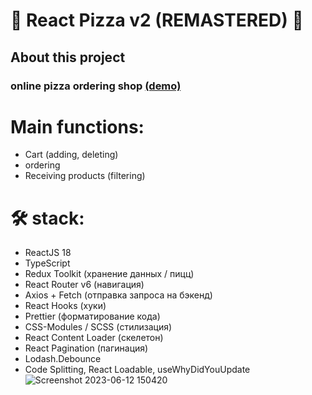 # 🍕 React Pizza v2 (REMASTERED) 🍕
## About this project
### online pizza ordering shop <a href="https://react-pizza-v2-alpha.vercel.app/">(demo)</a>
# Main functions:
- Cart (adding, deleting)
- ordering
- Receiving products (filtering)


# 🛠 stack:
- ReactJS 18
- TypeScript
- Redux Toolkit (хранение данных / пицц)
- React Router v6 (навигация)
- Axios + Fetch (отправка запроса на бэкенд)
- React Hooks (хуки)
- Prettier (форматирование кода)
- CSS-Modules / SCSS (стилизация)
- React Content Loader (скелетон)
- React Pagination (пагинация)
- Lodash.Debounce
- Code Splitting, React Loadable, useWhyDidYouUpdate
![Screenshot 2023-06-12 150420](https://github.com/zamukaev/react-pizza-v2/assets/79673748/008cab19-c556-48e3-a0b1-82c0e27b6459)

